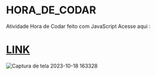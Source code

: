 # HORA_DE_CODAR
Atividade Hora de Codar feito com JavaScript
Acesse aqui : <h1><a href="https://victorgoncalves27.github.io/HORA_DE_CODAR/">LINK</a></h1>
![Captura de tela 2023-10-18 163328](https://github.com/VictorGoncalves27/HORA_DE_CODAR/assets/142261805/a7ea3f45-4537-4943-ae37-6f1ef24169a5)


